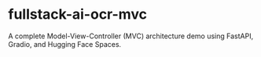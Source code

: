 # fullstack-ai-ocr-mvc
A complete Model-View-Controller (MVC) architecture demo using FastAPI, Gradio, and Hugging Face Spaces.
